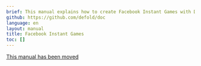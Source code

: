 ```yaml
---
brief: This manual explains how to create Facebook Instant Games with Defold.
github: https://github.com/defold/doc
language: en
layout: manual
title: Facebook Instant Games
toc: []
---
```


[This manual has been moved](/extension-fbinstant)